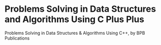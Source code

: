 # Problems Solving in Data Structures and Algorithms Using C Plus Plus
 Problems Solving in Data Structures & Algorithms Using C++, by BPB Publications
